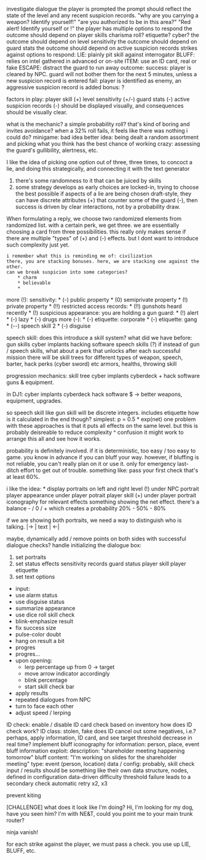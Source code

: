 investigate dialogue
    the player is prompted
        the prompt should reflect the state of the level and any recent suspicion records.
            "why are you carrying a weapon? Identify yourself!"
            "are you authorized to be in this area?"
            "Red alert! Identify yourself or !"
    the player has multiple options to respond
        the outcome should depend on player skills
            charisma roll?
            etiquette?
            cyber?
        the outcome should depend on level sensitivity
        the outcome should depend on guard stats
        the outcome should depend on active suspicion records
            strikes against
    options to respond:
        LIE: plainly pit skill against interrogator
        BLUFF: relies on intel gathered in advanced or on-site
        ITEM: use an ID card, real or fake
        ESCAPE: distract the guard to run away
    outcome:
        success: player is cleared by NPC. guard will not bother them for the next 5 minutes, unless a new suspicion record is entered
        fail: player is identified as enemy, an aggressive suspicion record is added
        bonus: ?

factors in play:
    player skill (+)
    level sensitivity (+/-)
    guard stats (-)
    active suspicion records (-)
should be displayed visually, and consequences should be visually clear.

what is the mechanic? a simple probability roll? that's kind of boring and invites avoidance?
    when a 32% roll fails, it feels like there was nothing i could do?
minigame: bad idea
better idea: being dealt a random assortment and picking what you think has the best chance of working
crazy: assessing the guard's gullibility, alertness, etc.

I like the idea of picking one option out of three, three times, to concoct a lie, and doing this strategically, and connecting it with the text generator
1. there's some randomness to it that can be juiced by skills
2. some strategy develops as early choices are locked-in, trying to choose the best possible 
if aspects of a lie are being chosen draft-style, they can have discrete attributes (+) that counter some of the guard (-), then
    success is driven by clear interactions, not by a probability draw.

When formulating a reply, we choose two randomized elements from randomized list.
with a certain perk, we get three.
we are essentially choosing a card from three possibilities.
this really only makes sense if there are multiple "types" of (+) and (-) effects. but I dont want to introduce such complexity just yet.

    i remember what this is reminding me of: civilization
    there, you are stacking bonuses. here, we are stacking one against the other.
    can we break suspicion into some categories?
        * charm
        * believable
        * 

more (!):
    sensitivity:
    * (-) public property
    * (0) semiprivate property
    * (!) private property
    * (!!) restricted access
    records:
    * (!!) gunshots heard recently
    * (!) suspicious appearance: you are holding a gun
    guard:
    * (!) alert
    * (-) lazy
    * (-) drugs
more (-):
    * (-) etiquette: corporate
    * (-) etiquette: gang
    * (--) speech skill 2
    * (-) disguise


speech skill: does this introduce a skill system?
what did we have before:
    gun skills
    cyber implants
    hacking software 
    speech skills (?)
if instead of gun / speech skills, what about a perk that unlocks after each successful mission
there will be skill trees for different types of weapon, speech, barter, hack perks (cyber sword) etc
    armors, healths, throwing skill

progression mechanics:
    skill tree
    cyber implants
    cyberdeck + hack software
    guns & equipment.

in DJ1:
    cyber implants
    cyberdeck
    hack software
    $ -> better weapons, equipment, upgrades.

so speech skill like gun skill will be discrete integers.
includes etiquette
how is it calculated in the end though?
    simplest: p = 0.5 * exp(net)
one problem with these approaches is that it puts all effects on the same level. but this is probably deisreable to reduce complexity ^ confusion
it might work to arrange this all and see how it works.

probability is definitely involved. if it is deterministic, too easy / too easy to game. you know in advance if you can bluff your way.
however, if bluffing is not reliable, you can't really plan on it or use it. only for emergency last-ditch effort to get out of trouble.
something like:
    pass your first check that's at least 60%.

i like the idea: 
    * display portraits on left and right
        level (!) under NPC portrait
        player appearance under player potrait
        player skill (+) under player portrait
    iconography for relevant effects
    something showing the net effect. there's a balance - / 0 / +
                                        which creates a probability 20% - 50% - 80%

if we are showing both portraits, we need a way to distinguish who is talking.
    |-> |  text  | <-|

maybe, dynamically add / remove points on both sides with successful dialogue checks?
handle initializing the dialogue box:

1. set portraits
2. set status effects
    sensitivity
    records
    guard status
    player skill
    player etiquette
3. set text options

* input: 
* use alarm status
* use disguise status
* summarize appearance
* use dice roll skill check
* blink-emphasize result
* fix success size
* pulse-color doubt
* hang on result a bit
* progres
* progres...
* upon opening:
    * lerp percentage up from 0 -> target
    * move arrow indicator accordingly
    * blink percentage
    * start skill check bar
* apply results
* repeated dialogues from NPC
* turn to face each other
* adjust speed / lerping




ID check:
    enable / disable ID card check based on inventory
    how does ID check work?
        ID class: stolen, fake
    does ID cancel out some negatives, i.e.?
    perhaps, apply information, ID card, and see target threshold decrease in real time?
implement bluff
    iconography for information: person, place, event
    bluff information exploit:
        description: "shareholder meeting happening tomorrow"
            bluff content: "I'm working on slides for the shareholder meeting"
            type: event (person, location)
data / config:
    probably, skill check input / results should be something like their own data structure, nodes, defined in configuration
    data-driven difficulty threshold
    failure leads to a secondary check
    automatic retry x2, x3

prevent kiting



[CHALLENGE] what does it look like I'm doing?
Hi, I'm looking for my dog, have you seen him?
I'm with NE&T, could you point me to your main trunk router?

ninja vanish!




for each strike against the player, we must pass a check.
you use up LIE, BLUFF, etc.
